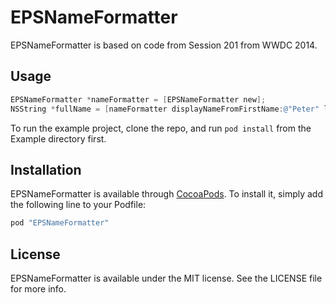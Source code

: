 # EPSNameFormatter

EPSNameFormatter is based on code from Session 201 from WWDC 2014.

## Usage

```objective-c
EPSNameFormatter *nameFormatter = [EPSNameFormatter new];
NSString *fullName = [nameFormatter displayNameFromFirstName:@"Peter" lastName:@"Stuart"]; // "Peter Stuart"
```

To run the example project, clone the repo, and run `pod install` from the Example directory first.

## Installation

EPSNameFormatter is available through [CocoaPods](http://cocoapods.org). To install
it, simply add the following line to your Podfile:

```ruby
pod "EPSNameFormatter"
```

## License

EPSNameFormatter is available under the MIT license. See the LICENSE file for more info.

